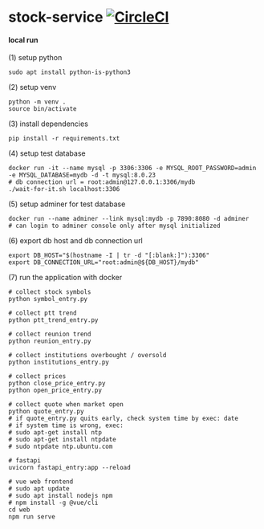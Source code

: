 # stock-service [![CircleCI](https://circleci.com/gh/deersheep330/stock-service.svg?style=shield)](https://app.circleci.com/pipelines/github/deersheep330/stock-service)

#### local run

(1) setup python
```
sudo apt install python-is-python3
```

(2) setup venv
```
python -m venv .
source bin/activate
```

(3) install dependencies
```
pip install -r requirements.txt
```

(4) setup test database
```
docker run -it --name mysql -p 3306:3306 -e MYSQL_ROOT_PASSWORD=admin -e MYSQL_DATABASE=mydb -d -t mysql:8.0.23
# db connection url = root:admin@127.0.0.1:3306/mydb
./wait-for-it.sh localhost:3306
```

(5) setup adminer for test database
```
docker run --name adminer --link mysql:mydb -p 7890:8080 -d adminer
# can login to adminer console only after mysql initialized
```

(6) export db host and db connection url
```
export DB_HOST="$(hostname -I | tr -d "[:blank:]"):3306"
export DB_CONNECTION_URL="root:admin@${DB_HOST}/mydb"
```

(7) run the application with docker
```
# collect stock symbols
python symbol_entry.py

# collect ptt trend
python ptt_trend_entry.py

# collect reunion trend
python reunion_entry.py

# collect institutions overbought / oversold
python institutions_entry.py

# collect prices
python close_price_entry.py
python open_price_entry.py

# collect quote when market open
python quote_entry.py
# if quote_entry.py quits early, check system time by exec: date
# if system time is wrong, exec:
# sudo apt-get install ntp
# sudo apt-get install ntpdate
# sudo ntpdate ntp.ubuntu.com

# fastapi
uvicorn fastapi_entry:app --reload

# vue web frontend
# sudo apt update
# sudo apt install nodejs npm
# npm install -g @vue/cli
cd web
npm run serve
```
